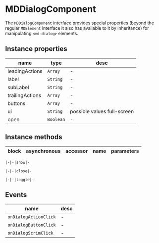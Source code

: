 # MDDialogComponent
The `MDDialogComponent` interface provides special properties (beyond the regular `MDElement` interface it also has available to it by inheritance) for manipulating `<md-dialog>` elements.

## Instance properties

name|type|desc
---|---|---
leadingActions|`Array`|-
label|`String`|-
subLabel|`String`|-
trailingActions|`Array`|-
buttons|`Array`|-
ui|`String`|possible values full-screen
open|`Boolean`|-

## Instance methods

block|asynchronous|accessor|name|parameters
---|---|---|---|---

    |-|-|show|-

    |-|-|close|-

    |-|-|toggle|-

## Events

name|desc
---|---
`onDialogActionClick`|-
`onDialogButtonClick`|-
`onDialogScrimClick`|-
